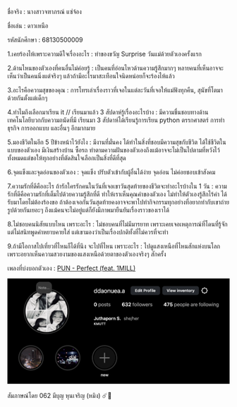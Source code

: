 ชื่อจริง : นางสาวจฑาภรณ์ แซ่จ้อง

ชื่อเล่น : ดาวเหนือ

รหัสนักศึกษา : 68130500009

1.เคยร้องไห้เพราะความดีใจเรื่องอะไร : ทำของขวัญ Surprise วันแม่ด้วยตัวเองครั้งแรก

2.ด้านไหนของตัวเองที่คนอื่นไม่ค่อยรู้ : เป็นคนที่อ่อนไหวด้านความรู้สึกมากๆ หลายคนที่เห็นอาจจะเห็นว่าเป็นคนนิ่งแต่จริงๆ แล้วถ้ามีอะไรมาสะเทือนใจนิดหน่อยก็จะร้องไห้แล้ว

3.อะไรคือความสุขของคุณ : การโทรเล่าเรื่องราวที่เจอในแต่ละวันที่เจอให้แม่ฟังทุกคืน, สุนัขที่โตมาด้วยกันตั้งแต่เด็กๆ

4.ทำไมถึงเลือกมาเรียน it // เรียนมาแล้ว 3 สัปดาห์รู้เรื่องอะไรบ้าง : มีความชื่นชอบทางด้านเทคโนโลยีบวกกับความถนัดที่มี เรียนมา 3 สัปดาห์ได้เรียนรู้การเรียน python ตรรกศาสตร์ การทำธุรกิจ การออกแบบ และอื่นๆ อีกมากมาย

5.มองชีวิตในอีก 5 ปีข้างหน้าไว้ยังไง : มีงานที่มั่นคง ได้ทำในสิ่งที่ชอบมีความสุขกับชีวิต ได้ใช้ชีวิตในแบบของตัวเอง มีเงินสร้างบ้าน ซื้อรถ ทำตามความฝันของตัวเองถึงแม้อาจจะไม่เป็นไปตามที่หวังไว้ทั้งหมดแต่ขอให้ทุกอย่างที่ตัดสินใจเลือกเป็นสิ่งที่ดีที่สุด

6.จุดแข็งและจุดอ่อนของตัวเอง : จุดแข็ง ปรับตัวเข้ากับผู้อื่นได้ง่าย จุดอ่อน ไม่ค่อยชอบเข้าสังคม

7.ความรักที่ดีคืออะไร ถ้ารักใครรักคนในวันที่เจอเขาวันสุดท้ายของชีวิตจะทำอะไรบ้างใน 1 วัน : ความรักที่ดีคือความรักที่เต็มไปด้วยความรู้สึกที่ดี ทำให้เราเห็นคุณค่าของตัวเอง ไม่ทำให้ตัวเองรู้สึกไร้ค่า ได้รับมาโดยไม่ต้องร้องขอ ถ้าต้องเจอกันวันสุดท้ายคงอาจจะพาไปทำกิจกรรมทุกอย่างที่อยากทำกับเขาถ่ายรูปด้วยกันเยอะๆ  ถึงแม้คนจะไม่อยู่แต่ก็ยังมีภาพมายืนยันเรื่องราวของเราได้

8.ไม่ชอบคนนิสัยแบบไหน เพราะอะไร : ไม่ชอบคนที่ไม่มีมารยาท เพราะเคยเจอเหตุการณ์ที่โดนที่รู้จักแต่ไม่สนิทพูดคำหยาบคายใส่ แต่เขามองว่าเป็นเรื่องปกติทั้งที่ไม่ควรที่จะทำ

9.ถ้ามีโอกาสไปเที่ยวที่ไหนก็ได้ที่นึง จะไปที่ไหน เพราะอะไร : ไปดูแสงเหนือที่ไหนสักแห่งบนโลก เพราะอยากเห็นความสวยงามของแสงเหนือด้วยตาของตัวเองจริงๆ สักครั้ง

เพลงที่บ่งบอกตัวเอง :
<a href="https://youtu.be/PCDYbzbYP4w?si=0WY0OW_i2Sc77GtN">PUN - Perfect (feat. 1MILL)</a>

<a href="https://www.instagram.com/ddaonuea.a/"><img src="./images/dao.png"></a>

สัมภาษณ์โดย 062 มีบุญ หุนเจริญ (หมิง) ☄️🌃
